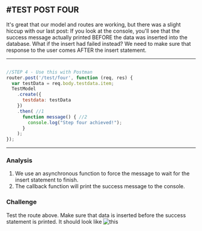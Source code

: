 #TEST POST FOUR
---

It's great that our model and routes are working, but there was a slight hiccup with our last post: If you look at the console, you'll see that the success message actually printed BEFORE the data was inserted into the database. What if the insert had failed instead? We need to make sure that response to the user comes AFTER the insert statement.
<hr>


```js

//STEP 4 - Use this with Postman
router.post('/test/four', function (req, res) {
  var testData = req.body.testdata.item;
  TestModel
    .create({
      testdata: testData
    })
    .then( //1
      function message() { //2
        console.log("Step four achieved!");
      }
    );
});


```


<hr >

### Analysis

1. We use an asynchronous function to force the message to wait for the insert statement to finish.
2. The callback function will print the success message to the console.

### Challenge
Test the route above. Make sure that data is inserted before the success statement is printed. It should look like ![this](../assets/04-test4data.png)
